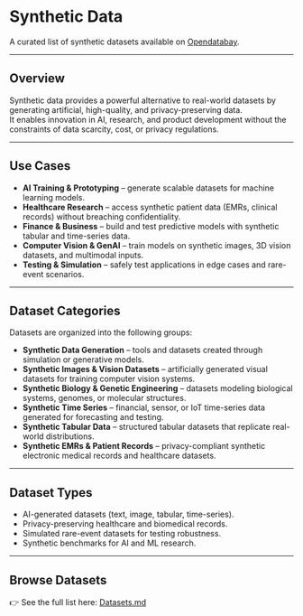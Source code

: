 # Synthetic Data

A curated list of synthetic datasets available on [Opendatabay](https://www.opendatabay.com/data/synthetic).

---

## Overview
Synthetic data provides a powerful alternative to real-world datasets by generating artificial, high-quality, and privacy-preserving data.  
It enables innovation in AI, research, and product development without the constraints of data scarcity, cost, or privacy regulations.

---

## Use Cases
- **AI Training & Prototyping** – generate scalable datasets for machine learning models.  
- **Healthcare Research** – access synthetic patient data (EMRs, clinical records) without breaching confidentiality.  
- **Finance & Business** – build and test predictive models with synthetic tabular and time-series data.  
- **Computer Vision & GenAI** – train models on synthetic images, 3D vision datasets, and multimodal inputs.  
- **Testing & Simulation** – safely test applications in edge cases and rare-event scenarios.  

---

## Dataset Categories
Datasets are organized into the following groups:  

- **Synthetic Data Generation** – tools and datasets created through simulation or generative models.  
- **Synthetic Images & Vision Datasets** – artificially generated visual datasets for training computer vision systems.  
- **Synthetic Biology & Genetic Engineering** – datasets modeling biological systems, genomes, or molecular structures.  
- **Synthetic Time Series** – financial, sensor, or IoT time-series data generated for forecasting and testing.  
- **Synthetic Tabular Data** – structured tabular datasets that replicate real-world distributions.  
- **Synthetic EMRs & Patient Records** – privacy-compliant synthetic electronic medical records and healthcare datasets.  

---

## Dataset Types
- AI-generated datasets (text, image, tabular, time-series).  
- Privacy-preserving healthcare and biomedical records.  
- Simulated rare-event datasets for testing robustness.  
- Synthetic benchmarks for AI and ML research.  

---

## Browse Datasets
👉 See the full list here: [Datasets.md](./Datasets.md)  